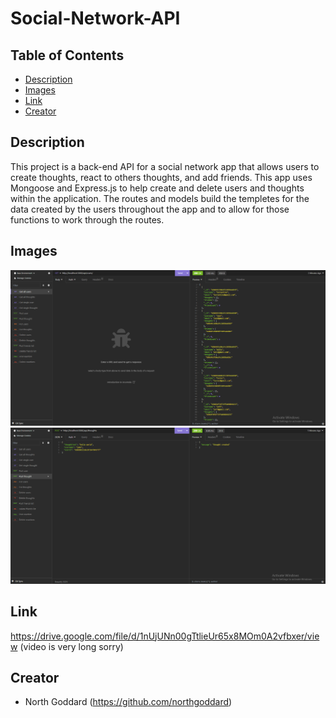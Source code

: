 # Social-Network-API

## Table of Contents 

- [Description](#description)
- [Images](#description)
- [Link](#link)
- [Creator](#creator)

## Description

This project is a back-end API for a social network app that allows users to create thoughts, react to others thoughts, and add friends. This app uses Mongoose and Express.js to help create and delete users and thoughts within the application. The routes and models build the templetes for the data created by the users throughout the app and to allow for those functions to work through the routes.

## Images
<img width="720" alt="Screenshot" src="photo 1.png" >
<img width="720" alt="Screenshot" src="photo 2.png" >

## Link 

https://drive.google.com/file/d/1nUjUNn00gTtlieUr65x8MOm0A2vfbxer/view (video is very long sorry)

## Creator

- North Goddard (https://github.com/northgoddard)